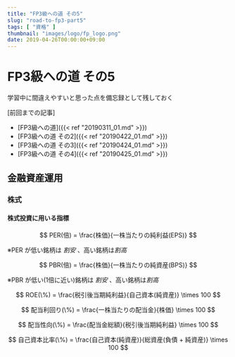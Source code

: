 ```yaml
---
title: "FP3級への道 その5"
slug: "road-to-fp3-part5"
tags: [ "資格" ]
thumbnail: "images/logo/fp_logo.png"
date: 2019-04-26T00:00:00+09:00
---
```


# FP3級への道 その5

学習中に間違えやすいと思った点を備忘録として残しておく

[前回までの記事]

* [FP3級への道]({{< ref "20190311_01.md" >}})  
* [FP3級への道 その2]({{< ref "20190422_01.md" >}})
* [FP3級への道 その3]({{< ref "20190424_01.md" >}})
* [FP3級への道 その4]({{< ref "20190425_01.md" >}})

## 金融資産運用

### 株式

#### 株式投資に用いる指標

$$ PER(倍) = \frac{株価}{一株当たりの純利益(EPS)} $$

※PER が低い銘柄は *割安* 、高い銘柄は*割高*

$$ PBR(倍) = \frac{株価}{一株当たりの純資産(BPS)} $$

※PBR が低い(1倍に近い)銘柄は *割安* 、高い銘柄は*割高*

$$ ROE(\%) = \frac{税引後当期純利益}{自己資本(純資産)} \times 100 $$

$$ 配当利回り(\%) = \frac{一株当たりの配当金}{株価} \times 100 $$

$$ 配当性向(\%) = \frac{配当金総額}{税引後当期純利益} \times 100 $$

$$ 自己資本比率(\%) = \frac{自己資本(純資産)}{総資産(負債 + 純資産)} \times 100 $$
